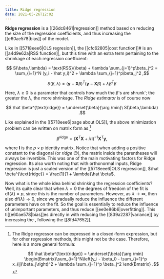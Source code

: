 ```yaml
---
title: Ridge regression
date: 2021-05-26T12:02
---
```


**Ridge regression** is a [[26dc8461|regression]] method based on reducing the size of the regression coefficients, and thus increasing the [[e60ae578|bias]] of the model.

Like in [[5718eee6|OLS regresion]], the [[cfc62805|cost function]]# is an [[a4d9e62a|RSS function]], but this time with an extra term pertaining to the shrinkage of each regression coefficient:

$$ S(\beta,\lambda) = \text{RSS}(\beta) + \lambda \sum_{j=1}^p\beta_j^2 = \sum_{i=1}^N (y_i - \hat y_i)^2 + \lambda \sum_{j=1}^p\beta_j^2 ,$$

$$ S(\beta, \lambda) = (\mathbf y - \mathbf X\beta)^T(\mathbf y - \mathbf X\beta) + \lambda \beta^T\beta $$

Here, $\lambda \ge 0$ is a parameter that controls how much the $\beta$'s are shrunk'; the greater the $\lambda$, the more shrinkage. The *Ridge estimator* is of course now

$$ \hat \beta^{\text{ridge}} = \underset{\beta}{\arg \min}\ S(\beta,\lambda) .$$

Like explained in the [[5718eee6|page about OLS]], the above minimization problem can be written on matrix form as [^closed-form]

$$ \hat \beta^{\text{ridge}} = (\mathbf X^T\mathbf X + \lambda \mathbf I)^{-1}\mathbf X^T\mathbf y ,$$

where $\mathbf I$ is the $p\times p$ identity matrix. Notice that when adding a positive constant to the diagonal (or *ridge* 😉), the matrix inside the parentheses will always be invertible. This was one of the main motivating factors for Ridge regression. Its also worth noting that with orthonormal inputs, Ridge regression is just a scaled version of the [[5718eee6|OLS regression]], $\hat \beta^{\text{ridge}} = \frac{1}{1 + \lambda}\hat \beta$.

Now what is the whole idea behind shrinking the regression coefficients? Well, its quite clear that when $\lambda = 0$ the degrees of freedom of the fit is $\text{df}(\lambda) = p$, since this is the number of parameters. However, as $\lambda \rightarrow \infty$, then also $\text{df}(\lambda) \rightarrow 0$, since we gradually reduce the influence the different parameters have on the fit. So the goal is essentially to reduce the influence of unimportant parameters, and thus reduce [[ee0e86b6|overfitting]]. This ti[[e60ae578|bias]]es directly in with reducing the [[839a2287|variance]] by increasing the , following the [[8fd47652]].

[^closed-form]: The Ridge regressor can be expressed in a closed-form expression, but for other regression methods, this might not be the case. Therefore, here is a more general formula:

	$$ \hat \beta^{\text{ridge}} = \underset{\beta}{\arg \min} \begin{Bmatrix}\sum_{i=1}^N\left(y_i - \beta_0 - \sum_{j=1}^p x_{ij}\beta_j\right)^2 + \lambda \sum_{j=1}^p \beta_j^2 \end{Bmatrix} .$$
